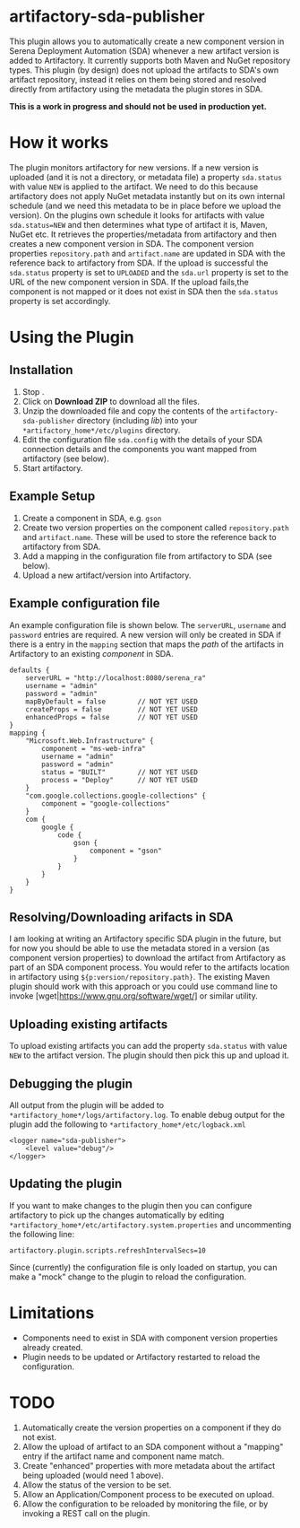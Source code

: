 # artifactory-sda-publisher

This plugin allows you to automatically create a new component version in Serena Deployment Automation (SDA) whenever a new artifact version is added to Artifactory. It currently supports both Maven and NuGet repository types.
This plugin (by design) does not upload the artifacts to SDA's own artifact repository, instead it relies on them being stored and resolved directly from artifactory using the metadata the plugin stores in SDA.

**This is a work in progress and should not be used in production yet.**

# How it works

The plugin monitors artifactory for new versions. If a new version is uploaded (and it is not a directory, or metadata file) a property `sda.status` with value `NEW` is applied to the artifact. We need to do this because artifactory does not apply NuGet metadata instantly but on its own internal schedule (and we need this metadata to be in place before we upload the version). On the plugins own schedule it looks for artifacts with value `sda.status=NEW` and then determines what type of artifact it is, Maven, NuGet etc. It retrieves the properties/metadata from artifactory and then creates a new component version in SDA. The component version properties `repository.path` and `artifact.name` are updated in SDA with the reference back to artifactory from SDA. If the upload is successful the `sda.status` property is set to `UPLOADED` and the `sda.url` property is set to the URL of the new component version in SDA. If the upload fails,the component is not mapped or it does not exist in SDA then the `sda.status` property is set accordingly.

# Using the Plugin

## Installation

1. Stop .
2. Click on **Download ZIP** to download all the files.
3. Unzip the downloaded file and copy the contents of the `artifactory-sda-publisher` directory (including *lib*) into your `*artifactory_home*/etc/plugins` directory.
4. Edit the configuration file `sda.config` with the details of your SDA connection details and the components you want mapped from artifactory (see below).
5. Start artifactory.

## Example Setup

1. Create a component in SDA, e.g. `gson`
2. Create two version properties on the component called `repository.path` and `artifact.name`. These will be used to store the reference back to artifactory from SDA.
3. Add a mapping in the configuration file from artifactory to SDA (see below).
4. Upload a new artifact/version into Artifactory.

## Example configuration file

An example configuration file is shown below. The `serverURL`, `username` and `password` entries are required. A new version will only be created in SDA if there is a entry in the `mapping` section that maps the *path* of the artifacts in Artifactory to an existing *component* in SDA.

```
defaults {
	serverURL = "http://localhost:8080/serena_ra"
	username = "admin"
	password = "admin"
	mapByDefault = false 		// NOT YET USED
	createProps = false 		// NOT YET USED
	enhancedProps = false 		// NOT YET USED
}	
mapping {
	"Microsoft.Web.Infrastructure" {
		component = "ms-web-infra"
		username = "admin"
		password = "admin"
		status = "BUILT" 		// NOT YET USED
		process = "Deploy" 		// NOT YET USED
	}	
	"com.google.collections.google-collections" {
		component = "google-collections"
	}
	com {
		google {
			code {
				gson {
					component = "gson"
				}
			}
		}
	}
}
```

## Resolving/Downloading arifacts in SDA

I am looking at writing an Artifactory specific SDA plugin in the future, but for now you should be able to use the metadata stored in a version (as component version properties) to download the artifact from Artifactory as part of an SDA component process. You would refer to the artifacts location in artifactory using `${p:version/repository.path}`. The existing Maven plugin should work with this approach or you could use command line to invoke [wget|https://www.gnu.org/software/wget/] or similar utility.

## Uploading existing artifacts

To upload existing artifacts you can add the property `sda.status` with value `NEW` to the artifact version. The plugin should then pick this up and upload it.

## Debugging the plugin

All output from the plugin will be added to `*artifactory_home*/logs/artifactory.log`. To enable debug output for the plugin add the following to `*artifactory_home*/etc/logback.xml` 

```
<logger name="sda-publisher">
	<level value="debug"/>
</logger>
```	

## Updating the plugin

If you want to make changes to the plugin then you can configure artifactory to pick up the changes automatically by editing `*artifactory_home*/etc/artifactory.system.properties` and uncommenting the following line:

```
artifactory.plugin.scripts.refreshIntervalSecs=10
```

Since (currently) the configuration file is only loaded on startup, you can make a "mock" change to the plugin to reload the configuration.

# Limitations

* Components need to exist in SDA with component version properties already created.
* Plugin needs to be updated or Artifactory restarted to reload the configuration.

# TODO

1. Automatically create the version properties on a component if they do not exist.
2. Allow the upload of artifact to an SDA component without a "mapping" entry if the artifact name and component name match.
3. Create "enhanced" properties with more metadata about the artifact being uploaded (would need 1 above).
3. Allow the status of the version to be set.
4. Allow an Application/Component process to be executed on upload.
5. Allow the configuration to be reloaded by monitoring the file, or by invoking a REST call on the plugin.

